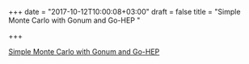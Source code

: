 +++
date = "2017-10-12T10:00:08+03:00"
draft = false
title = "Simple Monte Carlo with Gonum and Go-HEP  "

+++

<p><a href="https://sbinet.github.io/posts/2017-10-11-simple-mc/">Simple Monte Carlo with Gonum and Go-HEP  </a></p>
